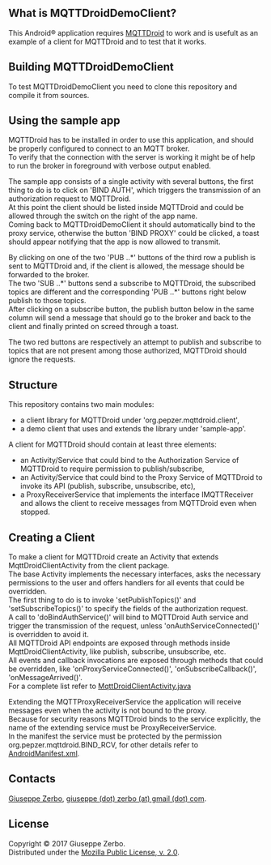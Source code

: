 ## What is MQTTDroidDemoClient?
 
This Android® application requires [MQTTDroid](https://github.com/pepzer/MQTTDroid) to work and is usefult as an example of a client for MQTTDroid and to test that it works.  

## Building MQTTDroidDemoClient

To test MQTTDroidDemoClient you need to clone this repository and compile it from sources.  

## Using the sample app

MQTTDroid has to be installed in order to use this application, and should be properly configured to connect to an MQTT broker.  
To verify that the connection with the server is working it might be of help to run the broker in foreground with verbose output enabled.  

The sample app consists of a single activity with several buttons, the first thing to do is to click on 'BIND AUTH', which triggers the transmission of an authorization request to MQTTDroid.  
At this point the client should be listed inside MQTTDroid and could be allowed through the switch on the right of the app name.  
Coming back to MQTTDroidDemoClient it should automatically bind to the proxy service, otherwise the button 'BIND PROXY' could be clicked, a toast should
appear notifying that the app is now allowed to transmit.

By clicking on one of the two 'PUB ..\*' buttons of the third row a publish is sent to MQTTDroid and, if the client is allowed, the message should be forwarded to the broker.  
The two 'SUB ..\*' buttons send a subscribe to MQTTDroid, the subscribed topics are different and the corresponding 'PUB ..*' buttons right below publish to those topics.  
After clicking on a subscribe button, the publish button below in the same column will send a message that should go to the broker and back to the client and finally printed on screed through a toast.

The two red buttons are respectively an attempt to publish and subscribe to topics that are not present among those authorized, MQTTDroid should ignore the requests.

## Structure

This repository contains two main modules:

- a client library for MQTTDroid under 'org.pepzer.mqttdroid.client',
- a demo client that uses and extends the library under 'sample-app'.

A client for MQTTDroid should contain at least three elements:

- an Activity/Service that could bind to the Authorization Service of MQTTDroid to require permission to publish/subscribe,
- an Activity/Service that could bind to the Proxy Service of MQTTDroid to invoke its API (publish, subscribe, unsubscribe, etc),
- a ProxyReceiverService that implements the interface IMQTTReceiver and allows the client to receive messages from MQTTDroid even when stopped.

## Creating a Client

To make a client for MQTTDroid create an Activity that extends MqttDroidClientActivity from the client package.  
The base Activity implements the necessary interfaces, asks the necessary permissions to the user and offers handlers for all events that could be overridden.  
The first thing to do is to invoke 'setPublishTopics()' and 'setSubscribeTopics()' to specify the fields of the authorization request.  
A call to 'doBindAuthService()' will bind to MQTTDroid Auth service and trigger the transmission of the request, unless 'onAuthServiceConnected()' is overridden to avoid it.  
All MQTTDroid API endpoints are exposed through methods inside MqttDroidClientActivity, like publish, subscribe, unsubscribe, etc.  
All events and callback invocations are exposed through methods that could be overridden, like 'onProxyServiceConnected()', 'onSubscribeCallback()', 'onMessageArrived()'.  
For a complete list refer to [MqttDroidClientActivity.java](./org.pepzer.mqttdroid.client/src/main/java/org/pepzer/mqttdroid/client/MqttDroidClientActivity.java)

Extending the MQTTProxyReceiverService the application will receive messages even when the activity is not bound to the proxy.  
Because for security reasons MQTTDroid binds to the service explicitly, the name of the extending service must be ProxyReceiverService.  
In the manifest the service must be protected by the permission org.pepzer.mqttdroid.BIND_RCV, for other details refer to [AndroidManifest.xml](./sample-app/src/main/AndroidManifest.xml).

## Contacts

[Giuseppe Zerbo](https://github.com/pepzer), [giuseppe (dot) zerbo (at) gmail (dot) com](mailto:giuseppe.zerbo@gmail.com).

## License

Copyright © 2017 Giuseppe Zerbo.  
Distributed under the [Mozilla Public License, v. 2.0](http://mozilla.org/MPL/2.0/).


